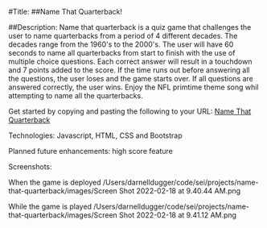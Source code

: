 #Title:
##Name That Quarterback!

##Description:
Name that quarterback is a quiz game that challenges the user to name quarterbacks from a period of 4 different decades. The decades range from the 1960's to the 2000's. The user will have 60 seconds to name all quarterbacks from start to finish with the use of multiple choice questions. Each correct answer will result in a touchdown and 7 points added to the score. If the time runs out before answering all the questions, the user loses and the game starts over. If all questions are answered correctly, the user wins. Enjoy the NFL primtime theme song whil attempting to name all the quarterbacks.



Get started by copying and pasting the following to your URL: 
[Name That Quarterback](https:faithful-net.surge.sh)

Technologies:
Javascript, HTML, CSS and Bootstrap

Planned future enhancements:
high score feature

Screenshots:

When the game is deployed
/Users/darnelldugger/code/sei/projects/name-that-quarterback/images/Screen Shot 2022-02-18 at 9.40.44 AM.png



While the game is played
/Users/darnelldugger/code/sei/projects/name-that-quarterback/images/Screen Shot 2022-02-18 at 9.41.12 AM.png
